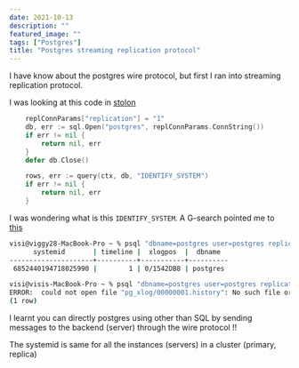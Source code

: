 ```yaml
---
date: 2021-10-13
description: ""
featured_image: ""
tags: ["Postgres"]
title: "Postgres streaming replication protocol"
---
```


I have know about the postgres wire protocol, but first I ran into streaming replication protocol.

I was looking at this code in [stolon](https://github.com/sorintlab/stolon/blob/adf3437d7e02184024dc110522648e915451cb52/internal/postgresql/utils.go#L229)

```Go
	replConnParams["replication"] = "1"
	db, err := sql.Open("postgres", replConnParams.ConnString())
	if err != nil {
		return nil, err
	}
	defer db.Close()

	rows, err := query(ctx, db, "IDENTIFY_SYSTEM")
	if err != nil {
		return nil, err
	}
```

I was wondering what is this `IDENTIFY_SYSTEM`. A G-search pointed me to [this](https://www.postgresql.org/docs/9.5/protocol-replication.html)

```bash
visi@viggy28-MacBook-Pro ~ % psql "dbname=postgres user=postgres replication=database password=replaceme" -c "IDENTIFY_SYSTEM;"
      systemid       | timeline |  xlogpos  |  dbname
---------------------+----------+-----------+----------
 6852440194718025990 |        1 | 0/1542DB8 | postgres

visi@visis-MacBook-Pro ~ % psql "dbname=postgres user=postgres replication=database password=replaceme" -c "TIMELINE_HISTORY 1;"
ERROR:  could not open file "pg_xlog/00000001.history": No such file or directory
(1 row)
```

I learnt you can directly postgres using other than SQL by sending messages to the backend (server) through the wire protocol !!

The systemid is same for all the instances (servers) in a cluster (primary, replica)
